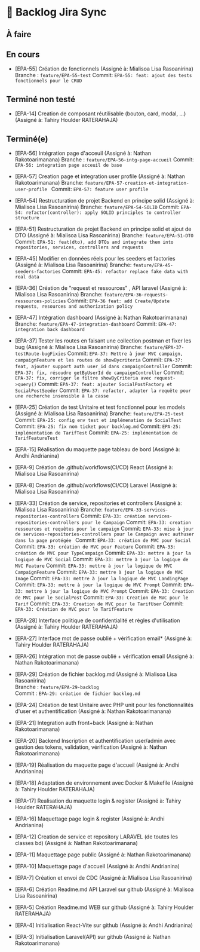 # 📝 Backlog Jira Sync

## À faire

## En cours
- [EPA-55] Création de fonctionnels (Assigné à: Mialisoa Lisa Rasoanirina)
  Branche : `feature/EPA-55-test`
  Commit: `EPA-55: feat: ajout des tests fonctionnels pour le CRUD`

## Terminé non testé
- [EPA-14] Creation de composant réutilisable (bouton, card, modal, ...) (Assigné à: Tahiry Houlder RATERAHAJA)

## Terminé(e)

- [EPA-56] Intégration page d'acceuil (Assigné à: Nathan Rakotoarimanana)
  Branche : `feature/EPA-56-intg-page-accueil`
  Commit: `EPA-56: integration page acceuil de base`

- [EPA-57] Creation page et integration user profile (Assigné à: Nathan Rakotoarimanana)
  Branche: `feature/EPA-57-creation-et-integration-user-profile ` 
  Commit: `EPA-57: feature user profile`
  
- [EPA-54] Restructuration de projet Backend en principe solid (Assigné à: Mialisoa Lisa Rasoanirina)
  Branche: `feature/EPA-54-SOLID`
  Commit: `EPA-54: refactor(controller): apply SOLID principles to controller structure`

- [EPA-51] Restructuration de projet Backend en principe solid et ajout de DTO (Assigné à: Mialisoa Lisa Rasoanirina)
  Branche: `feature/EPA-51-DTO`
  Commit: `EPA-51: feat(dto), add DTOs and integrate them into repositories, services, controllers and requests`

- [EPA-45] Modifier en données réels pour les seeders et factories (Assigné à: Mialisoa Lisa Rasoanirina)
  Branche: `feature/EPA-45-seeders-factories`
  Commit: `EPA-45: refactor replace fake data with real data`

- [EPA-36] Création de "request et ressources" , API laravel (Assigné à: Mialisoa Lisa Rasoanirina)
  Branche: `feature/EPA-36-requests-ressources-policies`
  Commit: `EPA-36 feat: add Create/Update requests, resources and authorization policy`

- [EPA-47] Intégration dashboard (Assigné à: Nathan Rakotoarimanana)
  Branche: `feature/EPA-47-integration-dashboard`
  Commit: `EPA-47: integration back dashboard`

- [EPA-37] Tester les routes en faisant une collection postman et fixer les bug (Assigné à: Mialisoa Lisa Rasoanirina)
  Branche: `feature/EPA-37-testRoute-bugFixies`
  Commit: `EPA-37: Mettre à jour MVC campaign, campaignFeature et les routes de showBycriteria`
  Commit: `EPA-37: feat, ajouter support auth user_id dans campaignController`
  Commit: `EPA-37: fix, résoudre getByUserId de campaignController`
  Commit: `EPA-37: fix, corriger le filtre showByCriteria avec request->query()`
  Commit: `EPA-37: feat: ajouter SocialPostFactory et SocialPostSeeder`
  Commit: `EPA-37: refacter, adapter la requête pour une recherche insensible à la casse`



- [EPA-25] Création de test Unitaire et test fonctionnel pour les models (Assigné à: Mialisoa Lisa Rasoanirina)
  Branche: `feature/EPA-25-test`
  Commit: `EPA-25: config env test et implémenation de SocialTest`
  Commit: `EPA-25: fix nom ticket pour backlog.md`
  Commit: `EPA-25: implémentation de TarifTest`
  Commit: `EPA-25: implémentation de TarifFeatureTest`


- [EPA-15] Réalisation du maquette page tableau de bord (Assigné à: Andhi Andrianina)
- [EPA-9] Création de .github/workflows(CI/CD) React (Assigné à: Mialisoa Lisa Rasoanirina)
- [EPA-8] Creation de .github/workflows(CI/CD) Laravel (Assigné à: Mialisoa Lisa Rasoanirina)


- [EPA-33] Création de service, repositories et controllers (Assigné à: Mialisoa Lisa Rasoanirina)
  Branche: `feature/EPA-33-services-repositories-controllers`
  Commit: `EPA-33: création services-repositories-controllers pour le Campaign`
  Commit: `EPA-33: creation ressources et requêtes pour le campaign`
  Commit: `EPA-33: mise à jour de services-repositories-controllers pour le Campaign avec authuser dans la page protégée `
  Commit: `EPA-33: création de MVC pour Social`
  Commit: `EPA-33: création de MVC pour Feature`
  Commit: `EPA-33: création de MVC pour TypeCampaign`
  Commit: `EPA-33: mettre à jour la logique de MVC Social`
  Commit: `EPA-33: mettre à jour la logique de MVC Feature`
  Commit: `EPA-33: mettre à jour la logique de MVC CampaignFeature`
  Commit: `EPA-33: mettre à jour la logique de MVC Image`
  Commit: `EPA-33: mettre à jour la logique de MVC LandingPage`
  Commit: `EPA-33: mettre à jour la logique de MVC Prompt`
  Commit: `EPA-33: mettre à jour la logique de MVC Prompt`
  Commit: `EPA-33: Creation de MVC pour le SocialPost`
  Commit: `EPA-33: Creation de MVC pour le Tarif`
  Commit: `EPA-33: Creation de MVC pour le TarifUser`
  Commit: `EPA-33: Création de MVC pour le TarifFeature`

- [EPA-28] Interface politique de confidentialité et règles d'utilisation (Assigné à: Tahiry Houlder RATERAHAJA)
- [EPA-27] Interface mot de passe oublié + vérification email* (Assigné à: Tahiry Houlder RATERAHAJA)
- [EPA-26] Intégration mot de passe oublié + vérification email (Assigné à: Nathan Rakotoarimanana)

- [EPA-29] Création de fichier backlog.md (Assigné à: Mialisoa Lisa Rasoanirina)  
  Branche : `feature/EPA-29-backlog`  
  Commit : `EPA-29: création de fichier backlog.md`

- [EPA-24] Création de test Unitaire avec PHP unit pour les fonctionnalités d'user et authentification (Assigné à: Nathan Rakotoarimanana)
- [EPA-21] Integration auth front+back (Assigné à: Nathan Rakotoarimanana)
- [EPA-20] Backend Inscription et authentification user/admin avec gestion des tokens, validation, vérification (Assigné à: Nathan Rakotoarimanana)
- [EPA-19] Réalisation du maquette page d'accueil (Assigné à: Andhi Andrianina)
- [EPA-18] Adaptation de environnement avec Docker & Makefile (Assigné à: Tahiry Houlder RATERAHAJA)
- [EPA-17] Realisation du maquette login & register (Assigné à: Tahiry Houlder RATERAHAJA)
- [EPA-16] Maquettage page login & register (Assigné à: Andhi Andrianina)
- [EPA-12] Creation de service et repository LARAVEL (de toutes les classes bd) (Assigné à: Nathan Rakotoarimanana)
- [EPA-11] Maquettage page public (Assigné à: Nathan Rakotoarimanana)
- [EPA-10] Maquettage page d'accueil (Assigné à: Andhi Andrianina)
- [EPA-7] Création et envoi de CDC (Assigné à: Mialisoa Lisa Rasoanirina)
- [EPA-6] Création Readme.md API Laravel sur github (Assigné à: Mialisoa Lisa Rasoanirina)
- [EPA-5] Création Readme.md WEB sur github (Assigné à: Tahiry Houlder RATERAHAJA)
- [EPA-4] Initialisation React-Vite sur github (Assigné à: Andhi Andrianina)
- [EPA-3] Initialisation Laravel(API) sur github (Assigné à: Nathan Rakotoarimanana)

